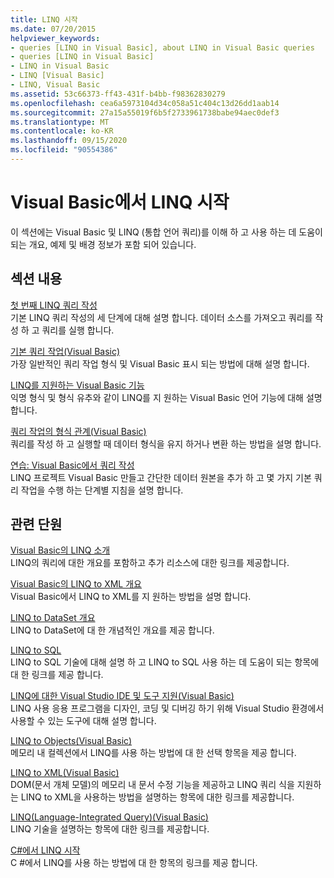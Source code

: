 ```yaml
---
title: LINQ 시작
ms.date: 07/20/2015
helpviewer_keywords:
- queries [LINQ in Visual Basic], about LINQ in Visual Basic queries
- queries [LINQ in Visual Basic]
- LINQ in Visual Basic
- LINQ [Visual Basic]
- LINQ, Visual Basic
ms.assetid: 53c66373-ff43-431f-b4bb-f98362830279
ms.openlocfilehash: cea6a5973104d34c058a51c404c13d26dd1aab14
ms.sourcegitcommit: 27a15a55019f6b5f2733961738babe94aec0def3
ms.translationtype: MT
ms.contentlocale: ko-KR
ms.lasthandoff: 09/15/2020
ms.locfileid: "90554386"
---
```

# <a name="getting-started-with-linq-in-visual-basic"></a>Visual Basic에서 LINQ 시작
이 섹션에는 Visual Basic 및 LINQ (통합 언어 쿼리)를 이해 하 고 사용 하는 데 도움이 되는 개요, 예제 및 배경 정보가 포함 되어 있습니다.  
  
## <a name="in-this-section"></a>섹션 내용  
 [첫 번째 LINQ 쿼리 작성](writing-your-first-linq-query.md)  
 기본 LINQ 쿼리 작성의 세 단계에 대해 설명 합니다. 데이터 소스를 가져오고 쿼리를 작성 하 고 쿼리를 실행 합니다.  
  
 [기본 쿼리 작업(Visual Basic)](basic-query-operations.md)  
 가장 일반적인 쿼리 작업 형식 및 Visual Basic 표시 되는 방법에 대해 설명 합니다.  
  
 [LINQ를 지원하는 Visual Basic 기능](features-that-support-linq.md)  
 익명 형식 및 형식 유추와 같이 LINQ를 지 원하는 Visual Basic 언어 기능에 대해 설명 합니다.  
  
 [쿼리 작업의 형식 관계(Visual Basic)](type-relationships-in-query-operations.md)  
 쿼리를 작성 하 고 실행할 때 데이터 형식을 유지 하거나 변환 하는 방법을 설명 합니다.  
  
 [연습: Visual Basic에서 쿼리 작성](walkthrough-writing-queries.md)  
 LINQ 프로젝트 Visual Basic 만들고 간단한 데이터 원본을 추가 하 고 몇 가지 기본 쿼리 작업을 수행 하는 단계별 지침을 설명 합니다.  
  
## <a name="related-sections"></a>관련 단원  
 [Visual Basic의 LINQ 소개](../../language-features/linq/introduction-to-linq.md)  
 LINQ의 쿼리에 대한 개요를 포함하고 추가 리소스에 대한 링크를 제공합니다.  
  
 [Visual Basic의 LINQ to XML 개요](../../language-features/xml/overview-of-linq-to-xml.md)  
 Visual Basic에서 LINQ to XML를 지 원하는 방법을 설명 합니다.  
  
 [LINQ to DataSet 개요](../../../../framework/data/adonet/linq-to-dataset-overview.md)  
 LINQ to DataSet에 대 한 개념적인 개요를 제공 합니다.  
  
 [LINQ to SQL](../../../../framework/data/adonet/sql/linq/index.md)  
 LINQ to SQL 기술에 대해 설명 하 고 LINQ to SQL 사용 하는 데 도움이 되는 항목에 대 한 링크를 제공 합니다.  
  
 [LINQ에 대한 Visual Studio IDE 및 도구 지원(Visual Basic)](visual-studio-ide-and-tools-support-for-linq.md)  
 LINQ 사용 응용 프로그램을 디자인, 코딩 및 디버깅 하기 위해 Visual Studio 환경에서 사용할 수 있는 도구에 대해 설명 합니다.  
  
 [LINQ to Objects(Visual Basic)](linq-to-objects.md)  
 메모리 내 컬렉션에서 LINQ를 사용 하는 방법에 대 한 선택 항목을 제공 합니다.  
  
 [LINQ to XML(Visual Basic)](../../../../standard/linq/linq-xml-overview.md)  
 DOM(문서 개체 모델)의 메모리 내 문서 수정 기능을 제공하고 LINQ 쿼리 식을 지원하는 LINQ to XML을 사용하는 방법을 설명하는 항목에 대한 링크를 제공합니다.  
  
 [LINQ(Language-Integrated Query)(Visual Basic)](index.md)  
 LINQ 기술을 설명하는 항목에 대한 링크를 제공합니다.  
  
 [C#에서 LINQ 시작](../../../../csharp/programming-guide/concepts/linq/index.md)  
 C #에서 LINQ를 사용 하는 방법에 대 한 항목의 링크를 제공 합니다.
